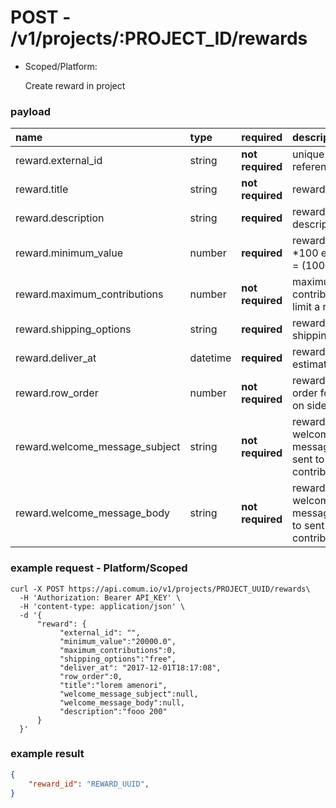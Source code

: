 # POST - /v1/projects/:PROJECT_ID/rewards

- Scoped/Platform:

    Create reward in project

### payload

| name | type | required | description |
| :--- | :--- | :--- | :--- |
| reward.external_id | string | **not required** | unique reference id |
| reward.title | string | **not required** | reward.title |
| reward.description| string | **required** | reward description |
| reward.minimum_value | number | **required** | reward amount *100 ex R$ 10 = (1000)|
| reward.maximum_contributions| number | **not required** | maximum contributions, limit a reward|
| reward.shipping_options| string | **required** | reward shipping_option |
| reward.deliver_at | datetime | **required** | reward deliver estimative date |
| reward.row_order | number | **not required** | reward row order for print on sidebar |
| reward.welcome_message_subject | string | **not required** | reward welcome message to sent to contributors|
| reward.welcome_message_body | string | **not required** | reward welcome message body to sent to contributors|


### example request - Platform/Scoped

```curl
curl -X POST https://api.comum.io/v1/projects/PROJECT_UUID/rewards\
  -H 'Authorization: Bearer API_KEY' \
  -H 'content-type: application/json' \
  -d '{ 
	  "reward": {
		   "external_id": "",
		   "minimum_value":"20000.0",
		   "maximum_contributions":0,
		   "shipping_options":"free",
		   "deliver_at": "2017-12-01T18:17:08",
		   "row_order":0,
		   "title":"lorem amenori",
		   "welcome_message_subject":null,
		   "welcome_message_body":null,
		   "description":"fooo 200"
	  }
  }'
```

### example result

```json
{
	"reward_id": "REWARD_UUID",
}
```
